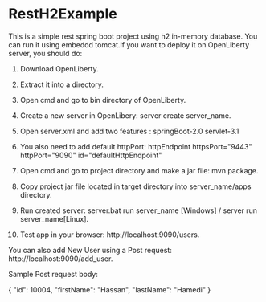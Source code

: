 # RestH2Example

This is a simple rest spring boot project using h2 in-memory database.
You can run it using embeddd tomcat.If you want to deploy it on OpenLiberty server, you should do:

  1. Download OpenLiberty.
  2. Extract it into a directory.
  3. Open cmd and go to bin directory of OpenLiberty.
  4. Create a new server in OpenLibery: server create server_name.
  5. Open server.xml and add two features : 
      <featureManager>
          <feature>springBoot-2.0</feature>
          <feature>servlet-3.1</feature>
      </featureManager>
  6. You also need to add default httpPort: httpEndpoint httpsPort="9443" httpPort="9090" id="defaultHttpEndpoint"
  
      <httpEndpoint httpsPort="9443" httpPort="9090" id="defaultHttpEndpoint"/>
      
  7. Open cmd and go to project directory and make a jar file: mvn package.
  8. Copy project jar file located in target directory into server_name/apps directory.
  9. Run created server: server.bat run server_name [Windows] / server run server_name[Linux].
  10. Test app in your browser: http://localhost:9090/users.
  
You can also add New User using a Post request: http://localhost:9090/add_user.

Sample Post request body:
   
  {
    "id": 10004,
    "firstName": "Hassan",
    "lastName": "Hamedi"
  } 
